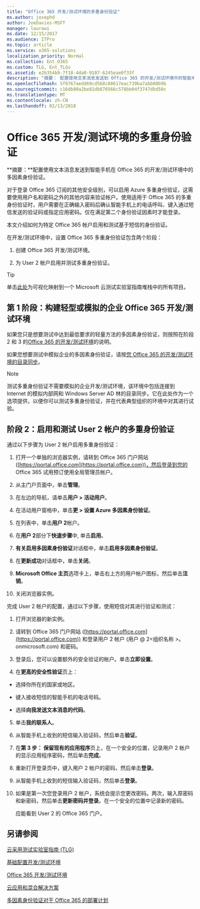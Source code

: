 ```yaml
---
title: "Office 365 开发/测试环境的多重身份验证"
ms.author: josephd
author: JoeDavies-MSFT
manager: laurawi
ms.date: 12/15/2017
ms.audience: ITPro
ms.topic: article
ms.service: o365-solutions
localization_priority: Normal
ms.collection: Ent_O365
ms.custom: TLG, Ent_TLGs
ms.assetid: e2b354b9-7f18-4da0-9107-6245eae0f33f
description: "摘要： 配置使用文本消息发送到 Office 365 的开发/测试环境中的智能电话的多因素身份验证。"
ms.openlocfilehash: 5f0767aedd69cd568c88617eac739ba7abb00b9b
ms.sourcegitcommit: c16db80a2be81db876566c578bb04f3747dbd50c
ms.translationtype: MT
ms.contentlocale: zh-CN
ms.lasthandoff: 02/13/2018
---
```

# <a name="multi-factor-authentication-for-your-office-365-devtest-environment"></a>Office 365 开发/测试环境的多重身份验证

 **摘要：**配置使用文本消息发送到智能手机在 Office 365 的开发/测试环境中的多因素身份验证。
  
对于登录 Office 365 订阅的其他安全级别，可以启用 Azure 多重身份验证，这需要使用用户名和密码之外的其他内容来验证帐户。使用适用于 Office 365 的多重身份验证时，用户需要在正确输入密码后确认智能手机上的电话呼叫、键入通过短信发送的验证码或指定应用密码。仅在满足第二个身份验证因素时才能登录。  
  
本文介绍如何为特定 Office 365 帐户启用和测试基于短信的身份验证。
  
在开发/测试环境中，设置 Office 365 多重身份验证包含两个阶段：
  
1. 创建 Office 365 开发/测试环境。
    
2. 为 User 2 帐户启用并测试多重身份验证。
    
> [!TIP]
> 单击[此处](http://aka.ms/catlgstack)为可视化映射到一个 Microsoft 云测试实验室指南堆栈中的所有项目。
  
## <a name="phase-1-build-out-your-lightweight-or-simulated-enterprise-office-365-devtest-environment"></a>第 1 阶段：构建轻型或模拟的企业 Office 365 开发/测试环境

如果您只是想要测试中达到最低要求的轻量方法的多因素身份验证，则按照在阶段 2 和 3 的[Office 365 的开发/测试环境](office-365-dev-test-environment.md)的说明。
  
如果您想要测试中模拟企业的多因素身份验证，请按[您 Office 365 的开发/测试环境的目录同步](dirsync-for-your-office-365-dev-test-environment.md)。
  
> [!NOTE]
> 测试多重身份验证不需要模拟的企业开发/测试环境，该环境中包括连接到 Internet 的模拟内部网和 Windows Server AD 林的目录同步。它在此处作为一个选项提供，以便你可以测试多重身份验证，并在代表典型组织的环境中对其进行试验。 
  
## <a name="phase-2-enable-and-test-multi-factor-authentication-for-the-user-2-account"></a>阶段 2：启用和测试 User 2 帐户的多重身份验证

通过以下步骤为 User 2 帐户启用多重身份验证：
  
1. 打开一个单独的浏览器实例，请转到 Office 365 门户网站 ([https://portal.office.com](https://portal.office.com))，然后登录到您的 Office 365 试用预订使用全局管理员帐户。
    
2. 从主门户页面中，单击**管理**。
    
3. 在左边的导航，请单击**用户 > 活动用户**。
    
4. 在活动用户窗格中，单击**更 > 设置 Azure 多因素身份验证**。
    
5. 在列表中，单击**用户 2**帐户。
    
6. 在**用户 2**部分下**快速步骤**中, 单击**启用**。
    
7. **有关启用多因素身份验证**对话框中，单击**启用多因素身份验证**。
    
8. 在**更新成功**对话框中，单击**关闭**。
    
9. **Microsoft Office 主页**选项卡上，单击右上方的用户帐户图标，然后单击**注销**。
    
10. 关闭浏览器实例。
    
完成 User 2 帐户的配置，通过以下步骤，使用短信对其进行验证和测试：
  
1. 打开浏览器的新实例。
    
2. 请转到 Office 365 门户网站 ([https://portal.office.com](https://portal.office.com)) 和登录用户 2 帐户 (用户 @ 2\<组织名称 >。 onmicrosoft.com) 和密码。
    
3. 登录后，您可以设置额外的安全验证的帐户。单击**立即设置**。
    
4. 在**更高的安全性验证**页上：
    
  - 选择你所在的国家或地区。
    
  - 键入接收短信的智能手机的电话号码。
    
  - 选择**向我发送文本消息的代码**。
    
5. 单击**我的联系人**。
    
6. 从智能手机上收到的短信输入验证码，然后单击**验证**。
    
7. 在**第 3 步： 保留现有的应用程序**页上，在一个安全的位置，记录用户 2 帐户的显示应用程序密码，然后单击**完成**。
    
8. 重新打开登录页中，键入用户 2 帐户的密码，然后单击**登录**。
    
9. 从智能手机上收到的短信输入验证码，然后单击**登录**。
    
10. 如果是第一次您登录用户 2 帐户，系统会提示您更改密码。两次，输入原密码和新密码，然后单击**更新密码并登录**。在一个安全的位置中记录新的密码。
    
    应能看到 User 2 的 Office 365 门户。
    
## <a name="see-also"></a>另请参阅

[云采用测试实验室指南 (TLG)](cloud-adoption-test-lab-guides-tlgs.md)
  
[基础配置开发/测试环境](base-configuration-dev-test-environment.md)
  
[Office 365 开发/测试环境](office-365-dev-test-environment.md)
  
[云应用和混合解决方案](cloud-adoption-and-hybrid-solutions.md)

[多因素身份验证对于 Office 365 的部署计划](https://support.office.com/article/Plan-for-multi-factor-authentication-for-Office-365-Deployments-043807b2-21db-4d5c-b430-c8a6dee0e6ba)

